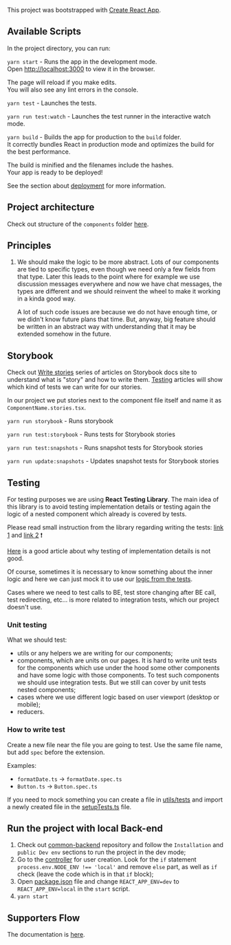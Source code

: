 This project was bootstrapped with [Create React App](https://github.com/facebook/create-react-app).

## Available Scripts

In the project directory, you can run:

`yarn start` - 
Runs the app in the development mode.<br>
Open [http://localhost:3000](http://localhost:3000) to view it in the browser.

The page will reload if you make edits.<br>
You will also see any lint errors in the console.

`yarn test` - Launches the tests.

`yarn run test:watch` - Launches the test runner in the interactive watch mode.

`yarn build` - Builds the app for production to the `build` folder.<br>
It correctly bundles React in production mode and optimizes the build for the best performance.

The build is minified and the filenames include the hashes.<br>
Your app is ready to be deployed!

See the section about [deployment](https://facebook.github.io/create-react-app/docs/deployment) for more information.

## Project architecture
Check out structure of the `components` folder [here](./docs/page-structure.md).

## Principles
1. We should make the logic to be more abstract. Lots of our components are tied to specific types, even though we need only a few fields from that type. Later this leads to the point where for example we use discussion messages everywhere and now we have chat messages, the types are different and we should reinvent the wheel to make it working in a kinda good way. 
   
   A lot of such code issues are because we do not have enough time, or we didn't know future plans that time. But, anyway, big feature should be written in an abstract way with understanding that it may be extended somehow in the future.

## Storybook

Check out [Write stories](https://storybook.js.org/docs/react/writing-stories/introduction) series of articles on Storybook docs site to understand what is "story" and how to write them. [Testing](https://storybook.js.org/docs/react/writing-tests/introduction) articles will show which kind of tests we can write for our stories.

In our project we put stories next to the component file itself and name it as `ComponentName.stories.tsx`.

`yarn run storybook` - Runs storybook

`yarn run test:storybook` - Runs tests for Storybook stories

`yarn run test:snapshots` - Runs snapshot tests for Storybook stories

`yarn run update:snapshots` - Updates snapshot tests for Storybook stories

## Testing

For testing purposes we are using **React Testing Library**. The main idea of this library is to avoid testing implementation details or testing again the logic of a nested component which already is covered by tests.

️Please read small instruction from the library regarding writing the tests: [link 1](https://testing-library.com/docs/#what-you-should-avoid-with-testing-library) and [link 2](https://testing-library.com/docs/guiding-principles) ❗️️️

[Here](https://kentcdodds.com/blog/testing-implementation-details) is a good article about why testing of implementation details is not good.

Of course, sometimes it is necessary to know something about the inner logic and here we can just mock it to use our [logic from the tests](./src/pages/MyAccount/components/Billing/BankAccount/BankAccount.spec.tsx#L14-L56).

Cases where we need to test calls to BE, test store changing after BE call, test redirecting, etc... is more related to integration tests, which our project doesn't use.

### Unit testing

What we should test:

- utils or any helpers we are writing for our components;
- components, which are units on our pages. It is hard to write unit tests for the components which use under the hood some other components and have some logic with those components. To test such components we should use integration tests. But we still can cover by unit tests nested components;
- cases where we use different logic based on user viewport (desktop or mobile);
- reducers.

### How to write test

Create a new file near the file you are going to test. Use the same file name, but add `spec` before the extension.

Examples:
- `formatDate.ts` -> `formatDate.spec.ts`
- `Button.ts` -> `Button.spec.ts`

If you need to mock something you can create a file in [utils/tests](./src/shared/utils/tests) and import a newly created file in the [setupTests.ts](./src/shared/utils/tests/setupTests.ts) file.

## Run the project with local Back-end
1. Check out [common-backend](https://github.com/daostack/common-backend) repository and follow the `Installation` and `public Dev env` sections to run the project in the dev mode;
2. Go to the [controller](https://github.com/daostack/common-backend/blob/dev/functions/src/users/controllers/create.ts#L20-L27) for user creation. Look for the `if` statement `process.env.NODE_ENV !== 'local'` and remove `else` part, as well as `if` check (leave the code which is in that `if` block);
3. Open [package.json](./package.json) file and change `REACT_APP_ENV=dev` to `REACT_APP_ENV=local` in the `start` script.
4. `yarn start`

## Supporters Flow
The documentation is [here](./docs/supporters-flow.md).
